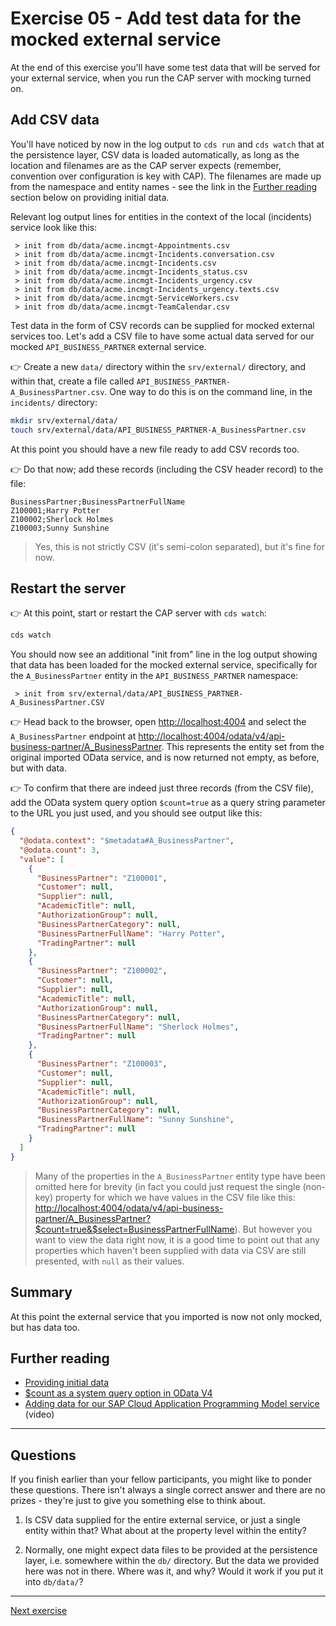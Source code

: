 # Exercise 05 - Add test data for the mocked external service

At the end of this exercise you'll have some test data that will be served for your external service, when you run the CAP server with mocking turned on.

## Add CSV data

You'll have noticed by now in the log output to `cds run` and `cds watch` that at the persistence layer, CSV data is loaded automatically, as long as the location and filenames are as the CAP server expects (remember, convention over configuration is key with CAP). The filenames are made up from the namespace and entity names - see the link in the [Further reading](#further-reading) section below on providing initial data.

Relevant log output lines for entities in the context of the local (incidents) service look like this:

```text
 > init from db/data/acme.incmgt-Appointments.csv
 > init from db/data/acme.incmgt-Incidents.conversation.csv
 > init from db/data/acme.incmgt-Incidents.csv
 > init from db/data/acme.incmgt-Incidents_status.csv
 > init from db/data/acme.incmgt-Incidents_urgency.csv
 > init from db/data/acme.incmgt-Incidents_urgency.texts.csv
 > init from db/data/acme.incmgt-ServiceWorkers.csv
 > init from db/data/acme.incmgt-TeamCalendar.csv
```

Test data in the form of CSV records can be supplied for mocked external services too. Let's add a CSV file to have some actual data served for our mocked `API_BUSINESS_PARTNER` external service.

👉 Create a new `data/` directory within the `srv/external/` directory, and within that, create a file called `API_BUSINESS_PARTNER-A_BusinessPartner.csv`. One way to do this is on the command line, in the `incidents/` directory:

```bash
mkdir srv/external/data/
touch srv/external/data/API_BUSINESS_PARTNER-A_BusinessPartner.csv
```

At this point you should have a new file ready to add CSV records too.

👉 Do that now; add these records (including the CSV header record) to the file:

```csv
BusinessPartner;BusinessPartnerFullName
Z100001;Harry Potter
Z100002;Sherlock Holmes
Z100003;Sunny Sunshine
```

> Yes, this is not strictly CSV (it's semi-colon separated), but it's fine for now. 

## Restart the server

👉 At this point, start or restart the CAP server with `cds watch`:

```bash
cds watch
```

You should now see an additional "init from" line in the log output showing that data has been loaded for the mocked external service, specifically for the `A_BusinessPartner` entity in  the `API_BUSINESS_PARTNER` namespace:

```text
 > init from srv/external/data/API_BUSINESS_PARTNER-A_BusinessPartner.CSV
```

👉 Head back to the browser, open <http://localhost:4004> and select the `A_BusinessPartner` endpoint at <http://localhost:4004/odata/v4/api-business-partner/A_BusinessPartner>. This represents the entity set from the original imported OData service, and is now returned not empty, as before, but with data.

👉 To confirm that there are indeed just three records (from the CSV file), add the OData system query option `$count=true` as a query string parameter to the URL you just used, and you should see output like this:

```json
{
  "@odata.context": "$metadata#A_BusinessPartner",
  "@odata.count": 3,
  "value": [
    {
      "BusinessPartner": "Z100001",
      "Customer": null,
      "Supplier": null,
      "AcademicTitle": null,
      "AuthorizationGroup": null,
      "BusinessPartnerCategory": null,
      "BusinessPartnerFullName": "Harry Potter",
      "TradingPartner": null
    },
    {
      "BusinessPartner": "Z100002",
      "Customer": null,
      "Supplier": null,
      "AcademicTitle": null,
      "AuthorizationGroup": null,
      "BusinessPartnerCategory": null,
      "BusinessPartnerFullName": "Sherlock Holmes",
      "TradingPartner": null
    },
    {
      "BusinessPartner": "Z100003",
      "Customer": null,
      "Supplier": null,
      "AcademicTitle": null,
      "AuthorizationGroup": null,
      "BusinessPartnerCategory": null,
      "BusinessPartnerFullName": "Sunny Sunshine",
      "TradingPartner": null
    }
  ]
}
```

> Many of the properties in the `A_BusinessPartner` entity type have been omitted here for brevity (in fact you could just request the single (non-key) property for which we have values in the CSV file like this: <http://localhost:4004/odata/v4/api-business-partner/A_BusinessPartner?$count=true&$select=BusinessPartnerFullName>). But however you want to view the data right now, it is a good time to point out that any properties which haven't been supplied with data via CSV are still presented, with `null` as their values.

## Summary

At this point the external service that you imported is now not only mocked, but has data too.

## Further reading

* [Providing initial data](https://cap.cloud.sap/docs/guides/databases#providing-initial-data)
* [$count as a system query option in OData V4](https://github.com/qmacro/odata-v4-and-cap/blob/main/slides.md#odata-v4)
* [Adding data for our SAP Cloud Application Programming Model service](https://www.youtube.com/watch?v=N8B5395qA0M&list=PL6RpkC85SLQABOpzhd7WI-hMpy99PxUo0&index=3) (video)

---

## Questions

If you finish earlier than your fellow participants, you might like to ponder these questions. There isn't always a single correct answer and there are no prizes - they're just to give you something else to think about.

1. Is CSV data supplied for the entire external service, or just a single entity within that? What about at the property level within the entity?

1. Normally, one might expect data files to be provided at the persistence layer, i.e. somewhere within the `db/` directory. But the data we provided here was not in there. Where was it, and why? Would it work if you put it into `db/data/`?

---

[Next exercise](../06-mock-separate-process/)
